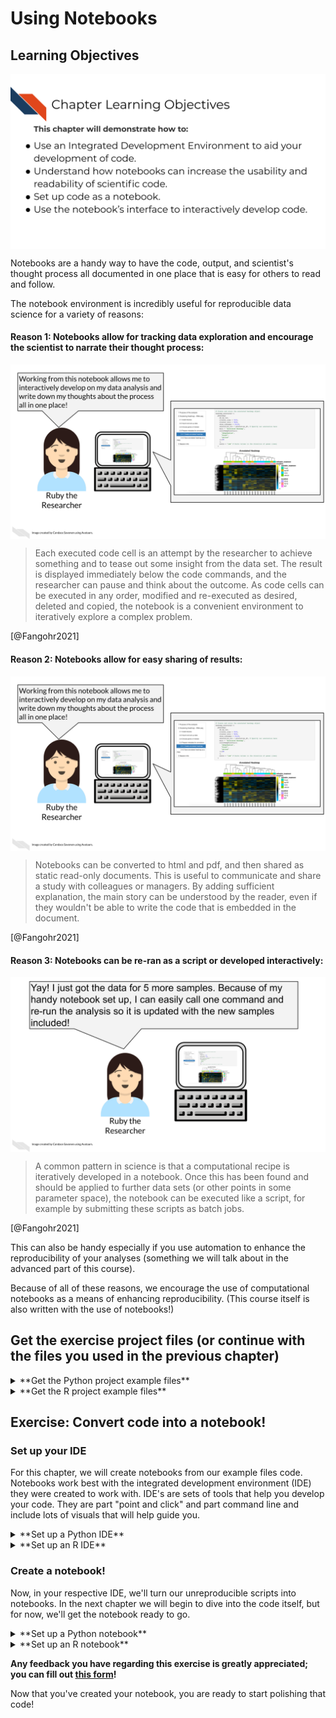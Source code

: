 


# Using Notebooks

## Learning Objectives

<img src="resources/images/05-scientific-notebooks_files/figure-html//1LMurysUhCjZb7DVF6KS9QmJ5NBjwWVjRn40MS9f2noE_gf8f405fdab_0_4.png" title="This chapter will demonstrate how to: Use an Integrated Development Environment to aid your development of code. Understand how notebooks can increase the usability and readability of scientific code. Set up code as a notebook. Use the notebook’s interface to interactively develop code." alt="This chapter will demonstrate how to: Use an Integrated Development Environment to aid your development of code. Understand how notebooks can increase the usability and readability of scientific code. Set up code as a notebook. Use the notebook’s interface to interactively develop code." style="display: block; margin: auto;" />

Notebooks are a handy way to have the code, output, and scientist's thought process all documented in one place that is easy for others to read and follow.

The notebook environment is incredibly useful for reproducible data science for a variety of reasons:

#### Reason 1: Notebooks allow for tracking data exploration and encourage the scientist to narrate their thought process:

<img src="resources/images/05-scientific-notebooks_files/figure-html//1LMurysUhCjZb7DVF6KS9QmJ5NBjwWVjRn40MS9f2noE_gf8f405fdab_0_186.png" title="Ruby is looking at her computer that has a lovely notebook with a heatmap! Ruby says ‘Working from this notebook allows me to interactively develop on my data analysis and write down my thoughts about the process all in one place!’" alt="Ruby is looking at her computer that has a lovely notebook with a heatmap! Ruby says ‘Working from this notebook allows me to interactively develop on my data analysis and write down my thoughts about the process all in one place!’" style="display: block; margin: auto;" />

> Each executed code cell is an attempt by the researcher to achieve something and to tease out some insight from the data set. The result is displayed immediately below the code commands, and the researcher can pause and think about the outcome. As code cells can be executed in any order, modified and re-executed as desired, deleted and copied, the notebook is a convenient environment to iteratively explore a complex problem.

[@Fangohr2021]


#### Reason 2: Notebooks allow for easy sharing of results:

<img src="resources/images/05-scientific-notebooks_files/figure-html//1LMurysUhCjZb7DVF6KS9QmJ5NBjwWVjRn40MS9f2noE_gf8f405fdab_0_186.png" title="Ruby the researcher has her computer showing her notebook. Ruby says ‘Avi, here’s some output from this scientific notebook I’ve been developing from!’ Avi the associate says ‘This is so easy to follow and read, even though I didn’t write the code. Thanks for sharing your exciting results!’" alt="Ruby the researcher has her computer showing her notebook. Ruby says ‘Avi, here’s some output from this scientific notebook I’ve been developing from!’ Avi the associate says ‘This is so easy to follow and read, even though I didn’t write the code. Thanks for sharing your exciting results!’" style="display: block; margin: auto;" />

> Notebooks can be converted to html and pdf, and then shared as static read-only documents. This is useful to communicate and share a study with colleagues or managers. By adding sufficient explanation, the main story can be understood by the reader, even if they wouldn't be able to write the code that is embedded in the document.

[@Fangohr2021]

#### Reason 3: Notebooks can be re-ran as a script or developed interactively:

<img src="resources/images/05-scientific-notebooks_files/figure-html//1LMurysUhCjZb7DVF6KS9QmJ5NBjwWVjRn40MS9f2noE_gf9440130d0_0_0.png" title="Ruby is looking at her computer that has a lovely notebook with a heatmap! Ruby says ‘Yay! I just got the data for 5 more samples. Because of my handy notebook set up, I can easily call one command and re-run the analysis so it is updated with the new samples included!’ " alt="Ruby is looking at her computer that has a lovely notebook with a heatmap! Ruby says ‘Yay! I just got the data for 5 more samples. Because of my handy notebook set up, I can easily call one command and re-run the analysis so it is updated with the new samples included!’ " style="display: block; margin: auto;" />

> A common pattern in science is that a computational recipe is iteratively developed in a notebook. Once this has been found and should be applied to further data sets (or other points in some parameter space), the notebook can be executed like a script, for example by submitting these scripts as batch jobs.

[@Fangohr2021]

This can also be handy especially if you use automation to enhance the reproducibility of your analyses (something we will talk about in the advanced part of this course).

Because of all of these reasons, we encourage the use of computational notebooks as a means of enhancing reproducibility. (This course itself is also written with the use of notebooks!)

## Get the exercise project files (or continue with the files you used in the previous chapter)

<details> <summary>**Get the Python project example files**</summary>
[Click this link to download](https://raw.githubusercontent.com/jhudsl/Reproducibility_in_Cancer_Informatics/main/chapter-zips/python-heatmap-chapt-5.zip).



Now double click your chapter zip file to unzip. For Windows you may have to [follow these instructions](https://support.microsoft.com/en-us/windows/zip-and-unzip-files-f6dde0a7-0fec-8294-e1d3-703ed85e7ebc)).


</details>

<details> <summary>**Get the R project example files**</summary>
[Click this link to download](https://raw.githubusercontent.com/jhudsl/Reproducibility_in_Cancer_Informatics/main/chapter-zips/r-heatmap-chapt-5.zip).



Now double click your chapter zip file to unzip. For Windows you may have to [follow these instructions](https://support.microsoft.com/en-us/windows/zip-and-unzip-files-f6dde0a7-0fec-8294-e1d3-703ed85e7ebc)).


</details>

## Exercise: Convert code into a notebook!

### Set up your IDE

For this chapter, we will create notebooks from our example files code. Notebooks work best with the integrated development environment (IDE) they were created to work with. IDE's are sets of tools that help you develop your code. They are part "point and click" and part command line and include lots of visuals that will help guide you.

<details> <summary>**Set up a Python IDE**</summary>

**Install JupyterLab**

1. We advise using the `conda` method to install JupyterLab, because we will return to talk more about `conda` later on, so [if you don't have conda, you will need to install that first](https://conda.io/projects/conda/en/latest/user-guide/install/index.html#installation).

To install conda using command line will look something like this in command line (but you will have to change depending on your operating system
```
wget https://repo.anaconda.com/miniconda/Miniconda3-latest-Linux-x86_64.sh \
mkdir /root/.conda \
bash Miniconda3-latest-Linux-x86_64.sh -b \
rm -f Miniconda3-latest-Linux-x86_64.sh

conda --version
```

2. Then, [following the instructions](https://jupyterlab.readthedocs.io/en/stable/getting_started/installation.html), install JupyterLab using this command in your [command line window](https://towardsdatascience.com/a-quick-guide-to-using-command-line-terminal-96815b97b955#:~:text=Opening%20Command%20Line.&text=There%20are%20varying%20ways%20of,and%20press%20the%20return%20key.):

```
conda install -c conda-forge jupyterlab
```

3. If you installed JupyterLab successfully, you can run `jupyter lab` in your command line window and a window will open in your browser. (Note that if run this multiple times, you will need to close one of your JupyterLab browser windows, or follow their documentation to set a password).

**Getting familiar with JupyterLab's interface**  

> The JupyterLab interface consists of a main work area containing tabs of documents and activities, a collapsible left sidebar, and a menu bar. The left sidebar contains a file browser, the list of running kernels and terminals, the command palette, the notebook cell tools inspector, and the tabs list.

<img src="resources/images/05-scientific-notebooks_files/figure-html//1LMurysUhCjZb7DVF6KS9QmJ5NBjwWVjRn40MS9f2noE_gf62875ddf7_0_469.png" title="The JupyterLab interface consists of a main work area containing tabs of documents and activities, a collapsible left sidebar, and a menu bar. The left sidebar contains a file browser, the list of running kernels and terminals, the command palette, the notebook cell tools inspector, and the tabs list.’ " alt="The JupyterLab interface consists of a main work area containing tabs of documents and activities, a collapsible left sidebar, and a menu bar. The left sidebar contains a file browser, the list of running kernels and terminals, the command palette, the notebook cell tools inspector, and the tabs list.’ " style="display: block; margin: auto;" />

> The menu bar at the top of JupyterLab has top-level menus that expose actions available in JupyterLab with their keyboard shortcuts. The default menus are:

> **File:** actions related to files and directories
> **Edit:** actions related to editing documents and other activities
> **View:** actions that alter the appearance of JupyterLab
> **Run:** actions for running code in different activities such as notebooks and code consoles
> **Kernel:** actions for managing kernels, which are separate processes for running code
> **Tabs:** a list of the open documents and activities in the dock panel
> **Settings:** common settings and an advanced settings editor
> **Help:** a list of JupyterLab and kernel help links

</details>

<details> <summary>**Set up an R IDE**</summary>

**Install RStudio**

1. [Install RStudio](https://www.rstudio.com/products/rstudio/download/) (and [install R first](https://repo.miserver.it.umich.edu/cran/) if you have not already).
2. After you've downloaded the RStudio installation file, double click on it and follow along with the installation prompts.  
3. Open up the RStudio application by double clicking on it.

**Getting familiar with RStudio's interface**

<img src="resources/images/05-scientific-notebooks_files/figure-html//1LMurysUhCjZb7DVF6KS9QmJ5NBjwWVjRn40MS9f2noE_gf8f405fdab_0_225.png" style="display: block; margin: auto;" />

> The RStudio environment has four main **panes**, each of which may have a number of tabs that display different information or functionality. (their specific location can be changed under Tools -> Global Options -> Pane Layout).

> 1. The **Editor** pane is where you can write R scripts and other documents. Each tab here is its own document.
This is your _text editor_, which will allow you to save your R code for future use.
Note that change code here will not run automatically until you run it.

> 2. The **Console** pane is where you can _interactively_ run R code.
  + There is also a **Terminal** tab here which can be used for running programs outside R on your computer

> 3. The **Environment** pane primarily displays the variables, sometimes known as _objects_ that are defined during a given R session, and what data or values they might hold.

> 4. The **Help viewer** pane has several tabs all of which are pretty important:
    + The **Files** tab shows the structure and contents of files and folders (also known as directories) on your computer.
    + The **Plots** tab will reveal plots when you make them
    + The **Packages** tab shows which installed packages have been loaded into your R session
    + The **Help** tab will show the help page when you look up a function
    + The **Viewer** pane will reveal compiled R Markdown documents

From @Shapiro2021

More reading about RStudio's interface:

- [RStudio IDE Cheatsheet (pdf)](https://github.com/rstudio/cheatsheets/raw/master/rstudio-ide.pdf).
- [Navigating the RStudio Interface - R for Epidemiology](https://www.r4epi.com/navigating-the-rstudio-interface.html)

</details>

### Create a notebook!

Now, in your respective IDE, we'll turn our unreproducible scripts into notebooks. In the next chapter we will begin to dive into the code itself, but for now, we'll get the notebook ready to go.

<details> <summary>**Set up a Python notebook**</summary>

1. Start a new notebook by going to `New` > `Notebook`.
2. Then open up this chapter’s example code folder and open the `make-heatmap.py` file.


```r
leanbuild::include_slide("https://docs.google.com/presentation/d/1LMurysUhCjZb7DVF6KS9QmJ5NBjwWVjRn40MS9f2noE/edit#slide=id.gfaa026a583_0_20")
```

<img src="resources/images/05-scientific-notebooks_files/figure-html//1LMurysUhCjZb7DVF6KS9QmJ5NBjwWVjRn40MS9f2noE_gfaa026a583_0_20.png" title="In Jupyter, you can create a new notebook by going to New &gt; Notebook. Then open up this chapter’s example code folder and open the make-heatmap.py file." alt="In Jupyter, you can create a new notebook by going to New &gt; Notebook. Then open up this chapter’s example code folder and open the make-heatmap.py file." style="display: block; margin: auto;" />

3. Create a new code chunk in your notebook.


```r
leanbuild::include_slide("https://docs.google.com/presentation/d/1LMurysUhCjZb7DVF6KS9QmJ5NBjwWVjRn40MS9f2noE/edit#slide=id.gfaa026a583_0_30")
```

<img src="resources/images/05-scientific-notebooks_files/figure-html//1LMurysUhCjZb7DVF6KS9QmJ5NBjwWVjRn40MS9f2noE_gfaa026a583_0_30.png" title="The Jupyter interface has a ‘add a new chunk’ button, a delete chunk button, and a dropdown menu that allows you to choose the chunk type you’d like to add. " alt="The Jupyter interface has a ‘add a new chunk’ button, a delete chunk button, and a dropdown menu that allows you to choose the chunk type you’d like to add. " style="display: block; margin: auto;" />

4. Now copy and paste all of the code from `make-heatmap.py` into a new chunk. We will later break up this large chunk of code into smaller chunks that are thematic in the next chapter.
5. Save your `Untitled.ipynb` file as something that tells us what it will end up doing like `make-heatmap.ipynb`.

</details>

<details> <summary>**Set up an R notebook**</summary>

1. Start a new notebook by going to `File` > `New Files` > `R Notebook`.
2. Then open up this chapter’s example code folder and open the `make_heatmap.R` file.


```r
leanbuild::include_slide("https://docs.google.com/presentation/d/1LMurysUhCjZb7DVF6KS9QmJ5NBjwWVjRn40MS9f2noE/edit#slide=id.gfaa026a583_0_13")
```

<img src="resources/images/05-scientific-notebooks_files/figure-html//1LMurysUhCjZb7DVF6KS9QmJ5NBjwWVjRn40MS9f2noE_gfaa026a583_0_13.png" title="In RStudio, you can create a new notebook by going to File &gt; New Files &gt; R Notebook. Then open up this chapter’s example code folder and open the make_heatmap.R file." alt="In RStudio, you can create a new notebook by going to File &gt; New Files &gt; R Notebook. Then open up this chapter’s example code folder and open the make_heatmap.R file." style="display: block; margin: auto;" />

3. Practice creating a new chunk in your R notebook by clicking the `Insert Chunk` button on the toolbar or by pressing `Cmd+Option+I`. (You can also manually type out the back ticks and `{}`)
4. Delete all the default text in this notebook.
5. Now copy and paste all of the code from `make_heatmap.R` into a new chunk. We will later break up this large chunk of code into smaller chunks that are thematic in the next chapter.
6. Save your untitled.Rmd into something that tells us what it will end up doing like `make-heatmap.Rmd`.
7. Notice that upon saving your `.Rmd` file, a new file `.nb.html` file of the same name is created. Open that file and choose `view in Browser`.
8. This shows the nicely rendered version of your analysis and snapshots whatever output existed when the `.Rmd` file was saved.

</details>

**Any feedback you have regarding this exercise is greatly appreciated; you can fill out [this form](https://forms.gle/ygSSwoGaEATA2S65A)!**

Now that you've created your notebook, you are ready to start polishing that code!
